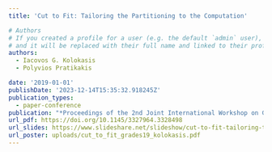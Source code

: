```yaml
---
title: 'Cut to Fit: Tailoring the Partitioning to the Computation'

# Authors
# If you created a profile for a user (e.g. the default `admin` user), write the username (folder name) here
# and it will be replaced with their full name and linked to their profile.
authors:
  - Iacovos G. Kolokasis
  - Polyvios Pratikakis

date: '2019-01-01'
publishDate: '2023-12-14T15:35:32.918245Z'
publication_types:
  - paper-conference
publication: "*Proceedings of the 2nd Joint International Workshop on Graph Data Management Experiences & Systems (GRADES) and Network Data Analytics (NDA)*"
url_pdf: https://doi.org/10.1145/3327964.3328498
url_slides: https://www.slideshare.net/slideshow/cut-to-fit-tailoring-the-partitioning-to-the-computation/153316096
url_poster: uploads/cut_to_fit_grades19_kolokasis.pdf
---
```

